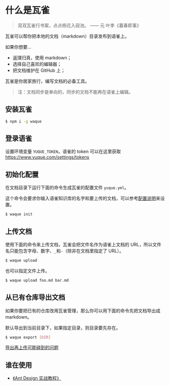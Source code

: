 # 什么是瓦雀

> 双双瓦雀行书案，点点杨花入砚池。 —— 元 叶李《暮春即事》

瓦雀可以帮你把本地的文档（markdown）目录发布到语雀上。

如果你想要...

- 返璞归真，使用 markdown；
- 选择自己喜欢的编辑器；
- 把文档维护在 GitHub 上；

瓦雀是你居家旅行，编写文档的必备工具。

> 注：文档同步是单向的，同步的文档不能再在语雀上编辑。

## 安装瓦雀

```bash
$ npm i -g waque
```

## 登录语雀

设置环境变量 `YUQUE_TOKEN`，语雀的 token 可以在这里获取 https://www.yuque.com/settings/tokens

## 初始化配置

在文档目录下运行下面的命令生成瓦雀的配置文件 `yuque.yml`。

这个命令会要求你输入语雀知识库的名字和要上传的文档，可以参考[配置说明](configuration)来设置。

```bash
$ waque init
```

## 上传文档

使用下面的命令来上传文档，瓦雀会把文件名作为语雀上文档的 URL，所以文件名只能包含字母、数字、`_`和`-`（除非在文档里指定了 URL）。

```bash
$ waque upload
```

也可以指定文件上传。

```bash
$ waque upload foo.md bar.md
```

## 从已有仓库导出文档

如果你要把已有的仓库改用瓦雀管理，那么你可以用下面的命令先把文档导出成 markdown。

默认导出到当前目录下，如果指定目录，则目录要先存在。

```bash
$ waque export [DIR]
```

[导出再上传可能碰到的问题](faq)

## 谁在使用

- [《Ant Design 实战教程》](https://www.yuque.com/ant-design/course)
